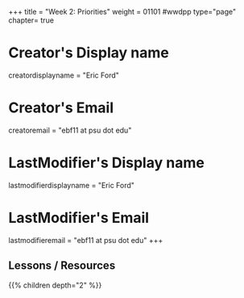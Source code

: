 +++
title = "Week 2: Priorities"
weight = 01101  #wwdpp
type="page"
chapter= true

# Creator's Display name
creatordisplayname = "Eric Ford"
# Creator's Email
creatoremail = "ebf11 at psu dot edu"
# LastModifier's Display name
lastmodifierdisplayname = "Eric Ford"
# LastModifier's Email
lastmodifieremail = "ebf11 at psu dot edu"
+++

## Lessons / Resources
{{% children depth="2" %}}
